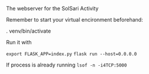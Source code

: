 The webserver for the SolSari Activity


Remember to start your virtual encironment beforehand:

. venv/bin/activate



Run it with 



`export FLASK_APP=index.py`
`flask run --host=0.0.0.0`



If process is already running
`lsof -n -i4TCP:5000`

